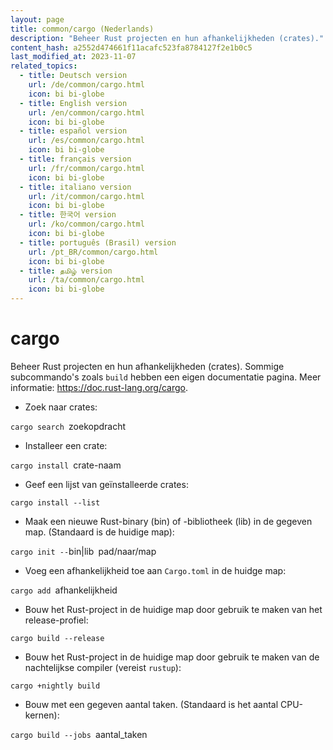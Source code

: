 ```yaml
---
layout: page
title: common/cargo (Nederlands)
description: "Beheer Rust projecten en hun afhankelijkheden (crates)."
content_hash: a2552d474661f11acafc523fa8784127f2e1b0c5
last_modified_at: 2023-11-07
related_topics:
  - title: Deutsch version
    url: /de/common/cargo.html
    icon: bi bi-globe
  - title: English version
    url: /en/common/cargo.html
    icon: bi bi-globe
  - title: español version
    url: /es/common/cargo.html
    icon: bi bi-globe
  - title: français version
    url: /fr/common/cargo.html
    icon: bi bi-globe
  - title: italiano version
    url: /it/common/cargo.html
    icon: bi bi-globe
  - title: 한국어 version
    url: /ko/common/cargo.html
    icon: bi bi-globe
  - title: português (Brasil) version
    url: /pt_BR/common/cargo.html
    icon: bi bi-globe
  - title: தமிழ் version
    url: /ta/common/cargo.html
    icon: bi bi-globe
---
```

# cargo

Beheer Rust projecten en hun afhankelijkheden (crates).
Sommige subcommando's zoals `build` hebben een eigen documentatie pagina.
Meer informatie: <https://doc.rust-lang.org/cargo>.

- Zoek naar crates:

`cargo search `<span class="tldr-var badge badge-pill bg-dark-lm bg-white-dm text-white-lm text-dark-dm font-weight-bold">zoekopdracht</span>

- Installeer een crate:

`cargo install `<span class="tldr-var badge badge-pill bg-dark-lm bg-white-dm text-white-lm text-dark-dm font-weight-bold">crate-naam</span>

- Geef een lijst van geïnstalleerde crates:

`cargo install --list`

- Maak een nieuwe Rust-binary (bin) of -bibliotheek (lib) in de gegeven map. (Standaard is de huidige map):

`cargo init --`<span class="tldr-var badge badge-pill bg-dark-lm bg-white-dm text-white-lm text-dark-dm font-weight-bold">bin|lib</span>` `<span class="tldr-var badge badge-pill bg-dark-lm bg-white-dm text-white-lm text-dark-dm font-weight-bold">pad/naar/map</span>

- Voeg een afhankelijkheid toe aan `Cargo.toml` in de huidge map:

`cargo add `<span class="tldr-var badge badge-pill bg-dark-lm bg-white-dm text-white-lm text-dark-dm font-weight-bold">afhankelijkheid</span>

- Bouw het Rust-project in de huidige map door gebruik te maken van het release-profiel:

`cargo build --release`

- Bouw het Rust-project in de huidige map door gebruik te maken van de nachtelijkse compiler (vereist `rustup`):

`cargo +nightly build`

- Bouw met een gegeven aantal taken. (Standaard is het aantal CPU-kernen):

`cargo build --jobs `<span class="tldr-var badge badge-pill bg-dark-lm bg-white-dm text-white-lm text-dark-dm font-weight-bold">aantal_taken</span>
